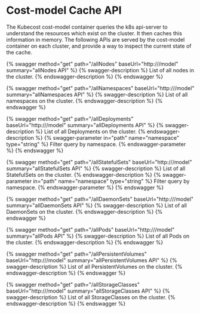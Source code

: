 # Cost-model Cache API

The Kubecost cost-model container queries the k8s api-server to understand the resources which exist on the cluster. It then caches this information in memory. The following APIs are served by the cost-model container on each cluster, and provide a way to inspect the current state of the cache.

{% swagger method="get" path="/allNodes" baseUrl="http://<your-kubecost-address>/model" summary="allNodes API" %}
{% swagger-description %}
List of all nodes in the cluster.
{% endswagger-description %}
{% endswagger %}

{% swagger method="get" path="/allNamespaces" baseUrl="http://<your-kubecost-address>/model" summary="allNamespaces API" %}
{% swagger-description %}
List of all namespaces on the cluster.
{% endswagger-description %}
{% endswagger %}

{% swagger method="get" path="/allDeployments" baseUrl="http://<your-kubecost-address>/model" summary="allDeployments API" %}
{% swagger-description %}
List of all Deployments on the cluster.
{% endswagger-description %}
{% swagger-parameter in="path" name="namespace" type="string" %}
Filter query by namespace.
{% endswagger-parameter %}
{% endswagger %}

{% swagger method="get" path="/allStatefulSets" baseUrl="http://<your-kubecost-address>/model" summary="allStatefulSets API" %}
{% swagger-description %}
List of all StatefulSets on the cluster.
{% endswagger-description %}
{% swagger-parameter in="path" name="namespace" type="string" %}
Filter query by namespace.
{% endswagger-parameter %}
{% endswagger %}

{% swagger method="get" path="/allDaemonSets" baseUrl="http://<your-kubecost-address>/model" summary="allDaemonSets API" %}
{% swagger-description %}
List of all DaemonSets on the cluster.
{% endswagger-description %}
{% endswagger %}

{% swagger method="get" path="/allPods" baseUrl="http://<your-kubecost-address>/model" summary="allPods API" %}
{% swagger-description %}
List of all Pods on the cluster.
{% endswagger-description %}
{% endswagger %}

{% swagger method="get" path="/allPersistentVolumes" baseUrl="http://<your-kubecost-address>/model" summary="allPersistentVolumes API" %}
{% swagger-description %}
List of all PersistentVolumes on the cluster.
{% endswagger-description %}
{% endswagger %}

{% swagger method="get" path="/allStorageClasses" baseUrl="http://<your-kubecost-address>/model" summary="allStorageClasses API" %}
{% swagger-description %}
List of all StorageClasses on the cluster.
{% endswagger-description %}
{% endswagger %}
